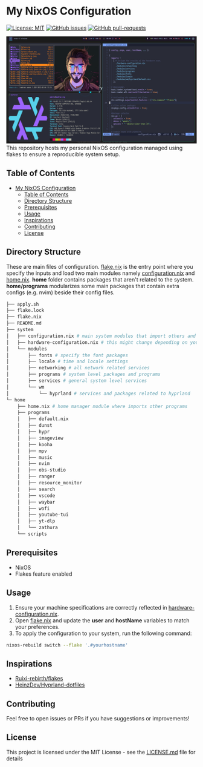 # My NixOS Configuration
[![License: MIT](https://img.shields.io/badge/License-MIT-green.svg)](https://opensource.org/licenses/MIT)
[![GitHub issues](https://img.shields.io/github/issues/m3hransh/nixos-conf)](https://GitHub.com/m3hransh/nixos-conf/issues/)
[![GitHub pull-requests](https://img.shields.io/github/issues-pr/m3hransh/nixos-conf)](https://GitHub.com/m3hransh/nixos-conf/pull/)

![preview](image.png)
This repository hosts my personal NixOS configuration managed using flakes to ensure a reproducible system setup.
## Table of Contents
- [My NixOS Configuration](#my-nixos-configuration)
  - [Table of Contents](#table-of-contents)
  - [Directory Structure](#directory-structure)
  - [Prerequisites](#prerequisites)
  - [Usage](#usage)
  - [Inspirations](#inspirations)
  - [Contributing](#contributing)
  - [License](#license)

## Directory Structure
These are main files of configuration.
[flake.nix](./flake.nixy) is the entry point where you specify the inputs
and load two main modules namely [configuration.nix](./system/configuration.nix) and
[home.nix](./home/home.nix).
**home** folder contains packages that aren't related to the system. **home/programs** modularizes
some main packages that contain extra configs (e.g. nvim) beside their config files.

```bash
├── apply.sh
├── flake.lock
├── flake.nix
├── README.md
├── system
│   ├── configuration.nix # main system modules that import others and set up general conf
│   ├── hardware-configuration.nix # this might change depending on your machine spec
│   └── modules
│       ├── fonts # specify the font packages
│       ├── locale # time and locale settings
│       ├── networking # all network related services
│       ├── programs # system level packages and programs 
│       ├── services # general system level services
│       └── wm
│           └── hyprland # services and packages related to hyprland
└─ home
    ├── home.nix # home manager module where imports other programs
    ├── programs
    │   ├── default.nix
    │   ├── dunst
    │   ├── hypr
    │   ├── imageview
    │   ├── kooha
    │   ├── mpv
    │   ├── music
    │   ├── nvim
    │   ├── obs-studio
    │   ├── ranger
    │   ├── resource_monitor
    │   ├── search
    │   ├── vscode
    │   ├── waybar
    │   ├── wofi
    │   ├── youtube-tui
    │   ├── yt-dlp
    │   └── zathura
    └── scripts
```
## Prerequisites

- NixOS
- Flakes feature enabled

## Usage
1. Ensure your machine specifications are correctly reflected in [hardware-configuration.nix](./system/hardware-configuration.nix).
2. Open [flake.nix](./flake.nix) and update the **user** and **hostName** variables to match your preferences.
3. To apply the configuration to your system, run the following command:
```bash
nixos-rebuild switch --flake '.#yourhostname'
```

## Inspirations
- [Ruixi-rebirth/flakes](https://github.com/Ruixi-rebirth/flakes.git)
- [HeinzDev/Hyprland-dotfiles](https://github.com/HeinzDev/Hyprland-dotfiles.git)

## Contributing
Feel free to open issues or PRs if you have suggestions or improvements!

## License
This project is licensed under the MIT License - see the [LICENSE.md](LICENSE.md) file for details
